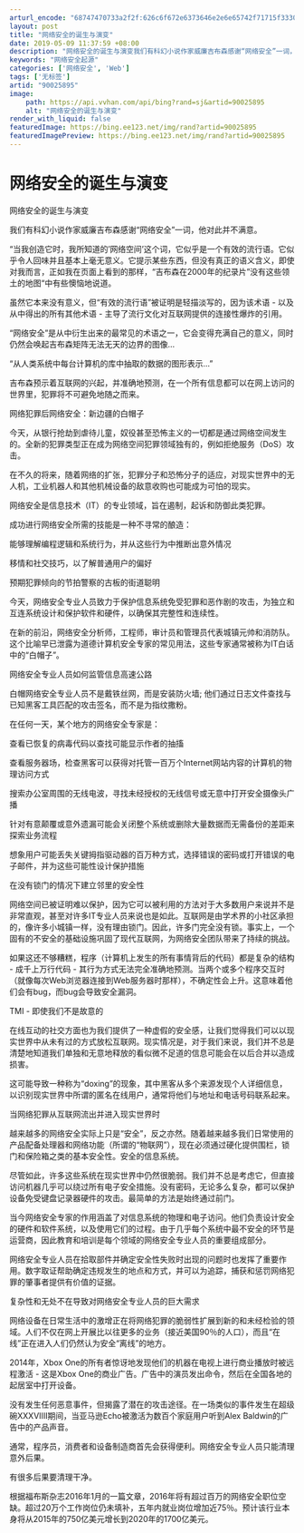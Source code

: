 ```yaml
---
arturl_encode: "68747470733a2f2f:626c6f672e6373646e2e6e65742f71715f3330363833333933:2f61727469636c652f64657461696c732f3930303235383935"
layout: post
title: "网络安全的诞生与演变"
date: 2019-05-09 11:37:59 +08:00
description: "网络安全的诞生与演变我们有科幻小说作家威廉吉布森感谢“网络安全”一词，他对此并不满意。“当我创造它时"
keywords: "网络安全起源"
categories: ['网络安全', 'Web']
tags: ['无标签']
artid: "90025895"
image:
    path: https://api.vvhan.com/api/bing?rand=sj&artid=90025895
    alt: "网络安全的诞生与演变"
render_with_liquid: false
featuredImage: https://bing.ee123.net/img/rand?artid=90025895
featuredImagePreview: https://bing.ee123.net/img/rand?artid=90025895
---
```


# 网络安全的诞生与演变

网络安全的诞生与演变
  
我们有科幻小说作家威廉吉布森感谢“网络安全”一词，他对此并不满意。

“当我创造它时，我所知道的’网络空间’这个词，它似乎是一个有效的流行语。它似乎令人回味并且基本上毫无意义。它提示某些东西，但没有真正的语义含义，即使对我而言，正如我在页面上看到的那样，“吉布森在2000年的纪录片”没有这些领土的地图“中有些懊恼地说道。

虽然它本来没有意义，但“有效的流行语”被证明是轻描淡写的，因为该术语 - 以及从中得出的所有其他术语 - 主导了流行文化对互联网提供的连接性爆炸的引用。

“网络安全”是从中衍生出来的最常见的术语之一，它会变得充满自己的意义，同时仍然会唤起吉布森矩阵无法无天的边界的图像…

“从人类系统中每台计算机的库中抽取的数据的图形表示…”

吉布森预示着互联网的兴起，并准确地预测，在一个所有信息都可以在网上访问的世界里，犯罪将不可避免地随之而来。

网络犯罪后网络安全：新边疆的白帽子
  
今天，从银行抢劫到虐待儿童，奴役甚至恐怖主义的一切都是通过网络空间发生的。全新的犯罪类型正在成为网络空间犯罪领域独有的，例如拒绝服务（DoS）攻击。

在不久的将来，随着网络的扩张，犯罪分子和恐怖分子的适应，对现实世界中的无人机，工业机器人和其他机械设备的敌意收购也可能成为可怕的现实。

网络安全是信息技术（IT）的专业领域，旨在遏制，起诉和防御此类犯罪。

成功进行网络安全所需的技能是一种不寻常的酿造：

能够理解编程逻辑和系统行为，并从这些行为中推断出意外情况
  
移情和社交技巧，以了解普通用户的偏好
  
预期犯罪倾向的节拍警察的古板的街道聪明
  
今天，网络安全专业人员致力于保护信息系统免受犯罪和恶作剧的攻击，为独立和互连系统设计和保护软件和硬件，以确保其完整性和连续性。

在新的前沿，网络安全分析师，工程师，审计员和管理员代表城镇元帅和消防队。这个比喻早已泄露为道德计算机安全专家的常见用法，这些专家通常被称为IT白话中的“白帽子”。

网络安全专业人员如何监管信息高速公路
  
白帽网络安全专业人员不是戴铁丝网，而是安装防火墙; 他们通过日志文件查找与已知黑客工具匹配的攻击签名，而不是为指纹撒粉。

在任何一天，某个地方的网络安全专家是：

查看已恢复的病毒代码以查找可能显示作者的抽搐
  
查看服务器场，检查黑客可以获得对托管一百万个Internet网站内容的计算机的物理访问方式
  
搜索办公室周围的无线电波，寻找未经授权的无线信号或无意中打开安全摄像头广播
  
针对有意颠覆或意外遗漏可能会关闭整个系统或删除大量数据而无需备份的差距来探索业务流程
  
想象用户可能丢失关键拇指驱动器的百万种方式，选择错误的密码或打开错误的电子邮件，并为这些可能性设计保护措施
  
在没有锁门的情况下建立邻里的安全性
  
网络空间已被证明难以保护，因为它可以被利用的方法对于大多数用户来说并不是非常直观，甚至对许多IT专业人员来说也是如此。互联网是由学术界的小社区承担的，像许多小城镇一样，没有理由锁门。因此，许多门完全没有锁。事实上，一个固有的不安全的基础设施巩固了现代互联网，为网络安全团队带来了持续的挑战。

如果这还不够糟糕，程序（计算机上发生的所有事情背后的代码）都是复杂的结构 - 成千上万行代码 - 其行为方式无法完全准确地预测。当两个或多个程序交互时（就像每次Web浏览器连接到Web服务器时那样），不确定性会上升。这意味着他们会有bug，而bug会导致安全漏洞。

TMI - 即使我们不是故意的

在线互动的社交方面也为我们提供了一种虚假的安全感，让我们觉得我们可以以现实世界中从未有过的方式放松互联网。现实情况是，对于我们来说，我们并不总是清楚地知道我们单独和无意地释放的看似微不足道的信息可能会在以后合并以造成损害。

这可能导致一种称为“doxing”的现象，其中黑客从多个来源发现个人详细信息，以识别现实世界中所谓的匿名在线用户，通常将他们与地址和电话号码联系起来。

当网络犯罪从互联网流出并进入现实世界时
  
越来越多的网络安全实际上只是“安全”，反之亦然。随着越来越多我们日常使用的产品配备处理器和网络功能（所谓的“物联网”），现在必须通过硬化提供围栏，锁门和保险箱之类的基本安全性。安全的信息系统。

尽管如此，许多这些系统在现实世界中仍然很脆弱。我们并不总是考虑它，但直接访问机器几乎可以绕过所有电子安全措施。没有密码，无论多么复杂，都可以保护设备免受键盘记录器硬件的攻击。最简单的方法是始终通过前门。

当今网络安全专家的作用涵盖了对信息系统的物理和电子访问。他们负责设计安全的硬件和软件系统，以及使用它们的过程。由于几乎每个系统中最不安全的环节是运营商，因此教育和培训是每个领域的网络安全专业人员的重要组成部分。

网络安全专业人员在拾取部件并确定安全性失败时出现的问题时也发挥了重要作用。数字取证帮助确定违规发生的地点和方式，并可以为追踪，捕获和惩罚网络犯罪的肇事者提供有价值的证据。

复杂性和无处不在导致对网络安全专业人员的巨大需求
  
网络设备在日常生活中的激增正在将网络犯罪的脆弱性扩展到新的和未经检验的领域。人们不仅在网上开展比以往更多的业务（接近美国90％的人口），而且“在线”正在进入人们仍然认为安全“离线”的地方。

2014年，Xbox One的所有者惊讶地发现他们的机器在电视上进行商业播放时被远程激活 - 这是Xbox One的商业广告。广告中的演员发出命令，然后在全国各地的起居室中打开设备。

没有发生任何恶意事件，但揭露了潜在的攻击途径。在一场类似的事件发生在超级碗XXXVIIII期间，当亚马逊Echo被激活为数百个家庭用户听到Alex Baldwin的广告中的产品声音。

通常，程序员，消费者和设备制造商首先会获得便利。网络安全专业人员只能清理意外后果。

有很多后果要清理干净。

根据福布斯杂志2016年1月的一篇文章，2016年将有超过百万的网络安全职位空缺。超过20万个工作岗位仍未填补，五年内就业岗位增加近75％。预计该行业本身将从2015年的750亿美元增长到2020年的1700亿美元。
